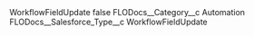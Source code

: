 <?xml version="1.0" encoding="UTF-8"?>
<CustomMetadata xmlns="http://soap.sforce.com/2006/04/metadata" xmlns:xsi="http://www.w3.org/2001/XMLSchema-instance" xmlns:xsd="http://www.w3.org/2001/XMLSchema">
    <label>WorkflowFieldUpdate</label>
    <protected>false</protected>
    <values>
        <field>FLODocs__Category__c</field>
        <value xsi:type="xsd:string">Automation</value>
    </values>
    <values>
        <field>FLODocs__Salesforce_Type__c</field>
        <value xsi:type="xsd:string">WorkflowFieldUpdate</value>
    </values>
</CustomMetadata>
